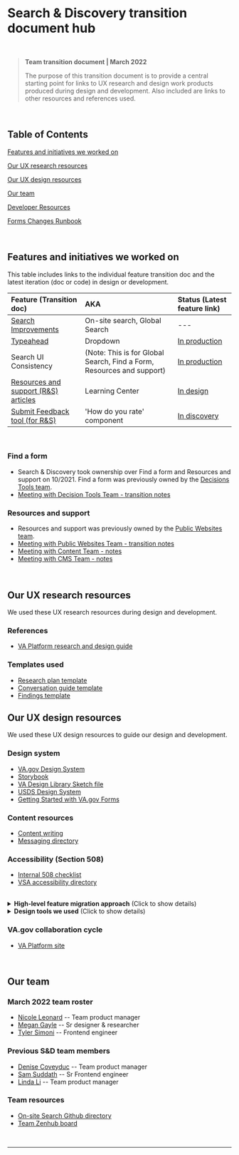 # Search & Discovery transition document hub

<br>

>**Team transition document | March 2022**
>
> The purpose of this transition document is to provide a central starting point for links to UX research and design work products produced during design and development. Also included are links to other resources and references used.

<br>

## Table of Contents
[Features and initiatives we worked on](#features-and-initiatives-we-worked-on)

[Our UX research resources](#our-ux-research-resources)

[Our UX design resources](#our-ux-design-resources)

[Our team](#our-team)

[Developer Resources](https://github.com/department-of-veterans-affairs/va.gov-team/blob/master/teams/vsa/teams/search-discovery/developer-env.md)

[Forms Changes Runbook](https://github.com/department-of-veterans-affairs/va.gov-team/blob/master/teams/vsa/teams/search-discovery/03-2022-transition-doc/Runbook_forms_changes.md)



<br>

## Features and initiatives we worked on
This table includes links to the individual feature transition doc and the latest iteration (doc or code) in design or development.

| Feature (Transition doc) | AKA | Status (Latest feature link) |
| :--- | :--- | :--- |
| [Search Improvements](https://github.com/department-of-veterans-affairs/va.gov-team/blob/master/teams/vsa/teams/search-discovery/03-2022-transition-doc/search-improvements.md) | On-site search, Global Search | --- |
| [Typeahead](https://github.com/department-of-veterans-affairs/va.gov-team/blob/master/teams/vsa/teams/search-discovery/03-2022-transition-doc/typeahead.md) | Dropdown | [In production](https://github.com/department-of-veterans-affairs/vets-design-system-documentation/issues/637) |
| Search UI Consistency | (Note: This is for Global Search, Find a Form, Resources and support) | [In production](https://app.zenhub.com/workspaces/vft-59c95ae5fda7577a9b3184f8/issues/department-of-veterans-affairs/va.gov-team/21055) |
| [Resources and support (R&S) articles](https://github.com/department-of-veterans-affairs/va.gov-team/blob/master/teams/vsa/teams/search-discovery/03-2022-transition-doc/resources-and-support-articles.md) | Learning Center | [In design](https://github.com/department-of-veterans-affairs/va.gov-team/issues/34256#issuecomment-1002227146) |
| [Submit Feedback tool (for R&S)](https://github.com/department-of-veterans-affairs/va.gov-team/blob/master/teams/vsa/teams/search-discovery/03-2022-transition-doc/submit-feedback-tool.md) | 'How do you rate' component | [In discovery](https://github.com/department-of-veterans-affairs/va.gov-team/issues/36349#issuecomment-1059273666) |

<br>

### Find a form
- Search & Discovery took ownership over Find a form and Resources and support on 10/2021. Find a form was previously owned by the [Decisions Tools team](https://github.com/department-of-veterans-affairs/va.gov-team/tree/master/teams/vsa/teams/decision-tools). 
- [Meeting with Decision Tools Team - transition notes](https://github.com/department-of-veterans-affairs/va.gov-team/issues/31764#issuecomment-948613700)

### Resources and support
- Resources and support was previously owned by the [Public Websites team](https://github.com/department-of-veterans-affairs/va.gov-team/tree/master/teams/vsa/teams/public-websites).
- [Meeting with Public Websites Team - transition notes](https://github.com/department-of-veterans-affairs/va.gov-team/issues/30782#issuecomment-944353164)
- [Meeting with Content Team - notes](https://github.com/department-of-veterans-affairs/va.gov-team/issues/30781#issuecomment-944351486)
- [Meeting with CMS Team - notes](https://github.com/department-of-veterans-affairs/va.gov-team/issues/31203#issuecomment-944356438)

<br>

## Our UX research resources
We used these UX research resources during design and development.

### References
- [VA Platform research and design guide](https://depo-platform-documentation.scrollhelp.site/research-design/index.html)

### Templates used
- [Research plan template](https://github.com/department-of-veterans-affairs/va.gov-team/blob/master/platform/research/research-plan-template.md)
- [Conversation guide template](https://github.com/department-of-veterans-affairs/va.gov-team/blob/master/platform/research/planning/conversation-guide-template.md)
- [Findings template](https://github.com/department-of-veterans-affairs/va.gov-team/blob/master/platform/research/sharing-research/research-findings-template.md)

## Our UX design resources
We used these UX design resources to guide our design and development.

### Design system
- [VA.gov Design System](https://design.va.gov/)
- [Storybook](https://design.va.gov/storybook/?path=/story/about-introduction--page)
- [VA Design Library Sketch file](https://github.com/department-of-veterans-affairs/va.gov-team/blob/master/platform/design/design-resources/pattern-library/get-started-with-the-pattern-library.md)
- [USDS Design System](https://designsystem.digital.gov/)
- [Getting Started with VA.gov Forms](https://github.com/department-of-veterans-affairs/va.gov-team/blob/master/teams/vsa/design/getting-started-with-va.gov-forms.md)

### Content resources
- [Content writing](https://design.va.gov/content-style-guide/)
- [Messaging directory](https://github.com/department-of-veterans-affairs/va.gov-team/blob/master/platform/design/design-system/guidelines/error-handling/Dictionary.md)

### Accessibility (Section 508)
- [Internal 508 checklist](https://github.com/department-of-veterans-affairs/va.gov-team/blob/master/platform/accessibility/508-checklist.md)
- [VSA accessibility directory](https://github.com/department-of-veterans-affairs/va.gov-team/tree/master/teams/vsa/accessibility)

<br>


<details>
  <summary><strong>High-level feature migration approach</strong> (Click to show details)</summary><br>

Outline your process; add notes.
  
1. Analyze existing feature
2. Conduct discovery research on existing feature
3. Synthesize analysis and research into lo-fi screens and flows
4. Present synthesis/lo-fi visuals at design review
5. Improve fidelity of screens and flows
6. Provide content for sitewide review
7. Present refined mockups at mid-point review
8. Conduct usability testing
9. Refine/finalize screens and flows
10. Review feature in staging
11. Second usability testing round
12. Review feature in production (if possible)
13. Conduct user acceptance testing
</details>

<details>
  <summary><strong>Design tools we used</strong> (Click to show details)</summary><br>

List your tools; add notes.
  
- Sketch
- UXPin
- Mural
- Github markdown
</details>  

### VA.gov collaboration cycle
- [VA Platform site](https://depo-platform-documentation.scrollhelp.site/collaboration-cycle/index.html)


<br>

## Our team

### March 2022 team roster

- [Nicole Leonard](nicole.leonard@govcio.com) -- Team product manager
- [Megan Gayle](megan.gayle@govcio.com) -- Sr designer & researcher
- [Tyler Simoni](tyler.simoni@govcio.com) -- Frontend engineer

### Previous S&D team members

- [Denise Coveyduc](denise.coveyduc@govcio.com) -- Team product manager
- [Sam Suddath](sam.suddath@govcio.com) --  Sr Frontend engineer
- [Linda Li](linda.li@govcio.com) -- Team product manager


### Team resources
- [On-site Search Github directory](https://github.com/department-of-veterans-affairs/va.gov-team/tree/master/products/on-site-search)
- [Team Zenhub board](https://app.zenhub.com/workspaces/vft-59c95ae5fda7577a9b3184f8/board?labels=vsa-search-discovery&repos=133843125)

<br>

---
